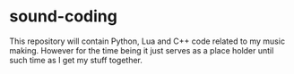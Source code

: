 # sound-coding

This repository will contain Python, Lua and C++ code related to my music making.
However for the time being it just serves as a place holder until such time 
as I get my stuff together.
